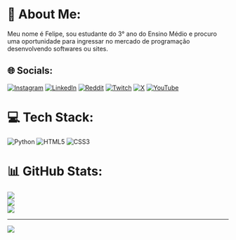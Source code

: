 # 💫 About Me:
Meu nome é Felipe, sou estudante do 3° ano do Ensino Médio e procuro uma oportunidade para ingressar no mercado de programação desenvolvendo softwares ou sites.


## 🌐 Socials:
[![Instagram](https://img.shields.io/badge/Instagram-%23E4405F.svg?logo=Instagram&logoColor=white)](https://instagram.com/felipe.selhorst) [![LinkedIn](https://img.shields.io/badge/LinkedIn-%230077B5.svg?logo=linkedin&logoColor=white)](https://linkedin.com/in/felipe-selhorst-de-lima-330673339) [![Reddit](https://img.shields.io/badge/Reddit-%23FF4500.svg?logo=Reddit&logoColor=white)](https://reddit.com/user/Zealousideal-Pen9557) [![Twitch](https://img.shields.io/badge/Twitch-%239146FF.svg?logo=Twitch&logoColor=white)](https://twitch.tv/Poke13_) [![X](https://img.shields.io/badge/X-black.svg?logo=X&logoColor=white)](https://x.com/@OuroPudim) [![YouTube](https://img.shields.io/badge/YouTube-%23FF0000.svg?logo=YouTube&logoColor=white)](https://youtube.com/@@Poke1409) 

# 💻 Tech Stack:
![Python](https://img.shields.io/badge/python-3670A0?style=for-the-badge&logo=python&logoColor=ffdd54) ![HTML5](https://img.shields.io/badge/html5-%23E34F26.svg?style=for-the-badge&logo=html5&logoColor=white) ![CSS3](https://img.shields.io/badge/css3-%231572B6.svg?style=for-the-badge&logo=css3&logoColor=white)
# 📊 GitHub Stats:
![](https://github-readme-stats.vercel.app/api?username=PoggersDaSilvassauro&theme=dark&hide_border=false&include_all_commits=false&count_private=false)<br/>
![](https://nirzak-streak-stats.vercel.app/?user=PoggersDaSilvassauro&theme=dark&hide_border=false)<br/>
![](https://github-readme-stats.vercel.app/api/top-langs/?username=PoggersDaSilvassauro&theme=dark&hide_border=false&include_all_commits=false&count_private=false&layout=compact)

---
[![](https://visitcount.itsvg.in/api?id=PoggersDaSilvassauro&icon=0&color=4)](https://visitcount.itsvg.in)
